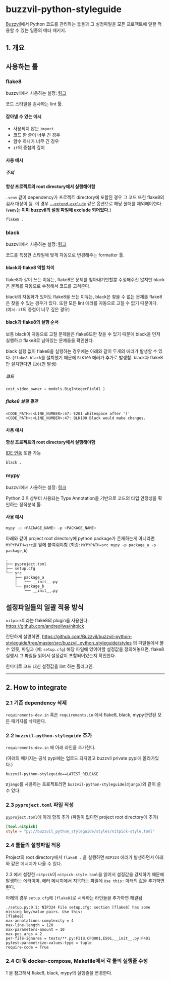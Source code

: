 
# buzzvil-python-styleguide

[Buzzvil](https://www.buzzvil.com)에서 Python 코드를 관리하는 툴들과 그 설정파일을 모든 프로젝트에 일괄 적용할 수 있는 일종의 메타 패키지.

## 1. 개요

## 사용하는 툴

### flake8

buzzvil에서 사용하는 설정: [링크](https://github.com/Buzzvil/buzzvil-python-styleguide/blob/master/src/buzzvil_python_styleguide/styles/flake8.toml)

코드 스타일을 검사하는 lint 툴.

#### 잡아낼 수 있는 예시

- 사용되지 않는 `import`
- 코드 한 줄이 너무 긴 경우
- 함수 하나가 너무 긴 경우
- `if`의 중첩의 깊이

#### 사용 예시

##### 주의

**항상 프로젝트의 root directory에서 실행해야함**

`.venv` 같이 dependency가 프로젝트 directory에 포함된 경우 그 코드 또한 flake8의 검사 대상이 됨.
이 경우 [`--extend-exclude`](https://flake8.pycqa.org/en/latest/user/options.html?highlight=exclude#cmdoption-flake8-extend-exclude) 같은 옵션으로 해당 폴더를 제외해야한다.
(**`venv`는 이미 buzzvil의 설정 파일에 exclude 되어있다.**)

```bash
flake8 .
```


### black

buzzvil에서 사용하는 설정: [링크](https://github.com/Buzzvil/buzzvil-python-styleguide/blob/master/src/buzzvil_python_styleguide/styles/black.toml)

코드를 특정한 스타일에 맞게 자동으로 변경해주는 formatter 툴.

#### black과 flake8 역할 차이

flake8과 같이 쓰는 이유는, flake8은 문제를 찾아내기만할뿐 수정해주진 않지만 black은 문제를 자동으로 수정해서 코드를 고쳐준다.

black의 자동화가 있어도 flake8을 쓰는 이유는, black은 찾을 수 없는 문제를 flake8은 찾을 수 있는 경우가 있다. 또한 모든 lint 에러를 자동으로 고칠 수 없기 때문이다. (예시: `if`의 중첩이 너무 깊은 경우)

#### black과 flake8의 실행 순서

보통 black이 자동으로 고칠 문제들은 flake8또한 찾을 수 있기 때문에 black을 먼저 실행하고 flake8로 남아있는 문제들을 확인한다.

black 실행 없이 flake8을 실행하는 경우에는 아래와 같이 두개의 에러가 발생할 수 있다. (`flake8-black`를 설치했기 때문에 `BLK100` 에러가 추가로 발생함. black과 flake8만 설치한다면 `E201`만 발생)

##### 코드

```python
cost_video_owner = models.BigIntegerField( )
```

##### flake8 실행 결과

```
<CODE_PATH>:<LINE_NUMBER>:47: E201 whitespace after '('
<CODE_PATH>:<LINE_NUMBER>:47: BLK100 Black would make changes.
```

#### 사용 예시

**항상 프로젝트의 root directory에서 실행해야함**

[IDE 연동](https://black.readthedocs.io/en/stable/integrations/editors.html) 또한 가능

```bash
black .
```


### mypy

buzzvil에서 사용하는 설정: [링크](https://github.com/Buzzvil/buzzvil-python-styleguide/blob/master/src/buzzvil_python_styleguide/styles/mypy.toml)

Python 3 이상부터 사용되는 Type Annotation을 기반으로 코드의 타입 안정성을 확인하는 정적분석 툴.

#### 사용 예시

```bash
mypy -p <PACkAGE_NAME> -p <PACKAGE_NAME>
```

아래와 같이 project root directory에 python package가 존재하는게 아니라면 `MYPYPATH=src`를 앞에 붙여줘야함 (최종: `MYPYPATH=src mypy -p package_a -p package_b`)

```
.
├── pyproject.toml
├── setup.cfg
└── src
    ├── package_a
    │   └── __init__.py
    └── package_b
        └── __init__.py
```

## 설정파일들의 일괄 적용 방식

`nitpick`이라는 flake8의 plugin을 사용한다. https://github.com/andreoliwa/nitpick

간단하게 설명하면, https://github.com/Buzzvil/buzzvil-python-styleguide/tree/master/src/buzzvil_python_styleguide/styles 의 파일들에서 볼 수 있듯, 파일과 (예: `setup.cfg`) 해당 파일에 있어야할 설정값을 정의해놓으면, flake8 실행시 그 파일들 읽어서 설정값이 포함되어있는지 확인한다.

한마디로 코드 대신 설정값을 lint 하는 플러그인.

---

## 2. How to integrate

### 2.1 기존 dependency 삭제

`requirements-dev.in` 혹은 `requirements.in` 에서 flake8, black, mypy관련된 모든 패키지를 삭제한다.

### 2.2 `buzzvil-python-styleguide` 추가

`requirements-dev.in` 에 아래 라인을 추가한다.

(아래의 패키지는 공식 pypi에는 업로드 되지않고 buzzvil private pypi에 올라가있다.)

```
buzzvil-python-styleguide==LATEST_RELEASE
```

`Django`를 사용하는 프로젝트라면 `buzzvil-python-styleguide[django]`와 같이 쓸 수 있다.

### 2.3 `pyproject.toml` 파일 작성

`pyproject.toml`에 아래 항목 추가 (파일이 없다면 project root directory에 추가)

```toml
[tool.nitpick]
style = "py://buzzvil_python_styleguide/styles/nitpick-style.toml"
```

### 2.4 툴들의 설정파일 적용

Project의 root directory에서 `flake8 .` 을 실행하면 `NIP324` 에러가 발생하면서 아래와 같은 메시지가 나올 수 있다.

2.3 에서 설정한 `nitpcik`이 `nitpick-style.toml`을 읽어서 설정값을 강제하기 때문에 발생하는 에러이며, 에러 메시지에서 지목하는 파일에 `Use this:` 아래의 값을 추가하면 된다.

아래의 경우 `setup.cfg`에 `[flake8]`로 시작하는 라인들을 추가하면 해결됨

```
./setup.py:0:1: NIP324 File setup.cfg: section [flake8] has some missing key/value pairs. Use this:
[flake8]
max-annotations-complexity = 4
max-line-length = 120
max-parameters-amount = 10
max-pos_args = 2
per-file-ignores = tests/**.py:FI18,CFQ001,E501,__init__.py:F401
pytest-parametrize-values-type = tuple
require-code = True
```

### 2.4 CI 및 docker-compose, Makefile에서 각 툴의 실행줄 수정

1 을 참고해서 flake8, black, mypy의 실행줄을 변경한다.
